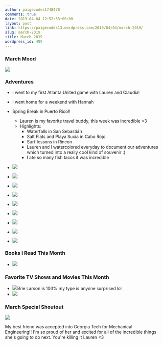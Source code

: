 ```yaml
---
author: paigecodes1748478
comments: true
date: 2019-04-04 12:52:53+00:00
layout: post
link: https://paigecodes13.wordpress.com/2019/04/04/march-2019/
slug: march-2019
title: March 2019
wordpress_id: 499
---
```





### March Mood





![](https://paigecodes13.files.wordpress.com/2019/04/75ad385c-9dcf-4ff4-8013-f5c46d11a985.jpg)





### Adventures







  * I went to my first Atlanta United game with Lauren and Claudia! 
  * I went home for a weekend with Hannah 
  * Spring Break in Puerto Rico!! 
    * Lauren is my favorite travel buddy, this week was incredible <3 
    * Highlights:
      * Waterfalls in San Sebastián 
      * Salt Flats and Playa Sucia in Cabo Rojo
      * Surf lessons in Rincon
      * Lauren and I watercolored everyday to document our adventures which turned into a really cool kind of souvenir  :) 
      * I ate so many fish tacos it was incredible 





  * ![](https://paigecodes13.files.wordpress.com/2019/04/img_20190324_141452_1.jpg?w=736)
  * ![](https://paigecodes13.files.wordpress.com/2019/04/img_20190320_163805.jpg?w=736)
  * ![](https://paigecodes13.files.wordpress.com/2019/04/2019-03-21-09.36.02-2.jpg?w=736)
  * ![](https://paigecodes13.files.wordpress.com/2019/04/mvimg_20190325_171139.jpg?w=768)
  * ![](https://paigecodes13.files.wordpress.com/2019/04/mvimg_20190323_184531.jpg?w=736)
  * ![](https://paigecodes13.files.wordpress.com/2019/04/img_20190319_184954.jpg?w=736)
  * ![](https://paigecodes13.files.wordpress.com/2019/04/img_20190319_144036.jpg?w=736)
  * ![](https://paigecodes13.files.wordpress.com/2019/04/2019-03-19-06.20.39-1.jpg?w=790)
  * ![](https://paigecodes13.files.wordpress.com/2019/04/mvimg_20190325_190630.jpg?w=768)






### Books I Read This Month 







  * ![](https://paigecodes13.files.wordpress.com/2019/04/9780812988024.jpeg)






### Favorite TV Shows and Movies This Month 







  * ![](https://paigecodes13.files.wordpress.com/2019/04/captain_marvel_poster.jpg?w=220)Brie Larson is 100% my type is anyone surprised lol 
  * ![](https://paigecodes13.files.wordpress.com/2019/04/118461156_1137x1516.jpg?w=768)






### March Special Shoutout 





![](https://paigecodes13.files.wordpress.com/2019/04/img_20190321_130436_1.jpg)





My best friend was accepted into Georgia Tech for Mechanical Engineering!! I'm so proud of her and excited for all of the incredible things she's going to do next. You're killing it Lauren <3 



